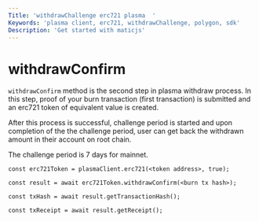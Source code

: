 ```yaml
---
Title: 'withdrawChallenge erc721 plasma  '
Keywords: 'plasma client, erc721, withdrawChallenge, polygon, sdk'
Description: 'Get started with maticjs'
---
```


# withdrawConfirm

`withdrawConfirm` method is the second step in plasma withdraw process. In this step, proof of your burn transaction (first transaction) is submitted and an erc721 token of equivalent value is created.

After this process is successful, challenge period is started and upon completion of the the challenge period, user can get back the withdrawn amount in their account on root chain.

The challenge period is 7 days for mainnet.

```
const erc721Token = plasmaClient.erc721(<token address>, true);

const result = await erc721Token.withdrawConfirm(<burn tx hash>);

const txHash = await result.getTransactionHash();

const txReceipt = await result.getReceipt();

```

